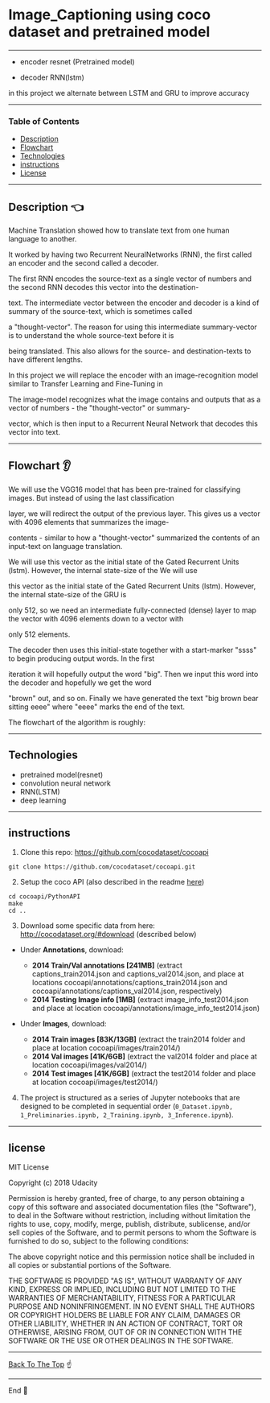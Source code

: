 # Image_Captioning using coco dataset and pretrained model

---

- encoder resnet (Pretrained model)

- decoder RNN(lstm) 

in this project we alternate between LSTM and GRU to improve accuracy

---


### Table of Contents


- [Description](#description)
- [Flowchart](#Flowchart)
- [Technologies](#Technologies)
- [instructions](#instructions)
- [License](#license)

---

## Description :point_left:

Machine Translation showed how to translate text from one human language to another. 

It worked by having two Recurrent NeuralNetworks (RNN), the first called an encoder and the second called a decoder. 

The first RNN encodes the source-text as a single vector of numbers and the second RNN decodes this vector into the destination-

text. The intermediate vector between the encoder and decoder is a kind of summary of the source-text, which is sometimes called

a "thought-vector". The reason for using this intermediate summary-vector is to understand the whole source-text before it is 

being translated. This also allows for the source- and destination-texts to have different lengths.

In this project we will replace the encoder with an image-recognition model similar to Transfer Learning and Fine-Tuning in 

 The image-model recognizes what the image contains and outputs that as a vector of numbers - the "thought-vector" or summary-
 
 vector, which is then input to a Recurrent Neural Network that decodes this vector into text.


---

## Flowchart :ear:

We will use the VGG16 model that has been pre-trained for classifying images. But instead of using the last classification 

layer, we will redirect the output of the previous layer. This gives us a vector with 4096 elements that summarizes the image-

contents - similar to how a "thought-vector" summarized the contents of an input-text  on language translation. 

We will use this vector as the initial state of the Gated Recurrent Units (lstm). However, the internal state-size of the We will use

this vector as the initial state of the Gated Recurrent Units (lstm). However, the internal state-size of the GRU is 
 

only 512, so we need an intermediate fully-connected (dense) layer to map the vector with 4096 elements down to a vector with

only 512 elements.

The decoder then uses this initial-state together with a start-marker "ssss" to begin producing output words. In the first 

iteration it will hopefully output the word "big". Then we input this word into the decoder and hopefully we get the word 

"brown" out, and so on. Finally we have generated the text "big brown bear sitting eeee" where "eeee" marks the end of the text.

The flowchart of the algorithm is roughly:

---




## Technologies

- pretrained model(resnet)
- convolution neural network
- RNN(LSTM)
- deep learning


---
## instructions

1. Clone this repo: https://github.com/cocodataset/cocoapi  
```
git clone https://github.com/cocodataset/cocoapi.git  
```

2. Setup the coco API (also described in the readme [here](https://github.com/cocodataset/cocoapi)) 
```
cd cocoapi/PythonAPI  
make  
cd ..
```

3. Download some specific data from here: http://cocodataset.org/#download (described below)

* Under **Annotations**, download:
  * **2014 Train/Val annotations [241MB]** (extract captions_train2014.json and captions_val2014.json, and place at locations cocoapi/annotations/captions_train2014.json and cocoapi/annotations/captions_val2014.json, respectively)  
  * **2014 Testing Image info [1MB]** (extract image_info_test2014.json and place at location cocoapi/annotations/image_info_test2014.json)

* Under **Images**, download:
  * **2014 Train images [83K/13GB]** (extract the train2014 folder and place at location cocoapi/images/train2014/)
  * **2014 Val images [41K/6GB]** (extract the val2014 folder and place at location cocoapi/images/val2014/)
  * **2014 Test images [41K/6GB]** (extract the test2014 folder and place at location cocoapi/images/test2014/)

4. The project is structured as a series of Jupyter notebooks that are designed to be completed in sequential order (`0_Dataset.ipynb, 1_Preliminaries.ipynb, 2_Training.ipynb, 3_Inference.ipynb`).


---

## license

MIT License

Copyright (c) 2018 Udacity

Permission is hereby granted, free of charge, to any person obtaining a copy
of this software and associated documentation files (the "Software"), to deal
in the Software without restriction, including without limitation the rights
to use, copy, modify, merge, publish, distribute, sublicense, and/or sell
copies of the Software, and to permit persons to whom the Software is
furnished to do so, subject to the following conditions:

The above copyright notice and this permission notice shall be included in all
copies or substantial portions of the Software.

THE SOFTWARE IS PROVIDED "AS IS", WITHOUT WARRANTY OF ANY KIND, EXPRESS OR
IMPLIED, INCLUDING BUT NOT LIMITED TO THE WARRANTIES OF MERCHANTABILITY,
FITNESS FOR A PARTICULAR PURPOSE AND NONINFRINGEMENT. IN NO EVENT SHALL THE
AUTHORS OR COPYRIGHT HOLDERS BE LIABLE FOR ANY CLAIM, DAMAGES OR OTHER
LIABILITY, WHETHER IN AN ACTION OF CONTRACT, TORT OR OTHERWISE, ARISING FROM,
OUT OF OR IN CONNECTION WITH THE SOFTWARE OR THE USE OR OTHER DEALINGS IN THE
SOFTWARE.

---

[Back To The Top](#README.md) :point_up:

---

End :raising_hand:
